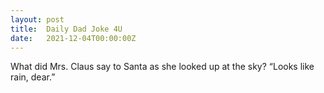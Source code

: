 ```yaml
---
layout: post
title:  Daily Dad Joke 4U
date:   2021-12-04T00:00:00Z
---
```

What did Mrs. Claus say to Santa as she looked up at the sky? “Looks like rain, dear.”
